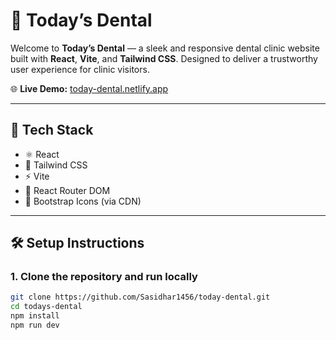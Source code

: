 # 🦷 Today’s Dental

Welcome to **Today’s Dental** — a sleek and responsive dental clinic website built with **React**, **Vite**, and **Tailwind CSS**. Designed to deliver a trustworthy user experience for clinic visitors.

🌐 **Live Demo:** [today-dental.netlify.app](https://today-dental.netlify.app/)

---

## 🚀 Tech Stack

- ⚛️ React
- 💨 Tailwind CSS
- ⚡ Vite
- 🔀 React Router DOM
- 🎨 Bootstrap Icons (via CDN)

---

## 🛠️ Setup Instructions

### 1. Clone the repository and run locally

```bash
git clone https://github.com/Sasidhar1456/today-dental.git
cd todays-dental
npm install
npm run dev